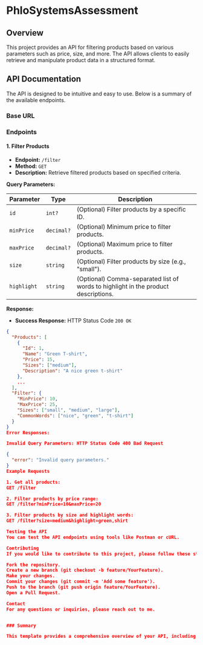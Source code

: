 # PhloSystemsAssessment

## Overview

This project provides an API for filtering products based on various parameters such as price, size, and more. The API allows clients to easily retrieve and manipulate product data in a structured format.

## API Documentation

The API is designed to be intuitive and easy to use. Below is a summary of the available endpoints.

### Base URL

### Endpoints

#### 1. Filter Products

- **Endpoint:** `/filter`
- **Method:** `GET`
- **Description:** Retrieve filtered products based on specified criteria.

**Query Parameters:**

| Parameter   | Type       | Description                                                                        |
| ----------- | ---------- | ---------------------------------------------------------------------------------- |
| `id`        | `int?`     | (Optional) Filter products by a specific ID.                                       |
| `minPrice`  | `decimal?` | (Optional) Minimum price to filter products.                                       |
| `maxPrice`  | `decimal?` | (Optional) Maximum price to filter products.                                       |
| `size`      | `string`   | (Optional) Filter products by size (e.g., "small").                                |
| `highlight` | `string`   | (Optional) Comma-separated list of words to highlight in the product descriptions. |

**Response:**

- **Success Response:** HTTP Status Code `200 OK`

```json
{
  "Products": [
    {
      "Id": 1,
      "Name": "Green T-shirt",
      "Price": 15,
      "Sizes": ["medium"],
      "Description": "A nice green t-shirt"
    },
    ...
  ],
  "Filter": {
    "MinPrice": 10,
    "MaxPrice": 25,
    "Sizes": ["small", "medium", "large"],
    "CommonWords": ["nice", "green", "t-shirt"]
  }
}
Error Responses:

Invalid Query Parameters: HTTP Status Code 400 Bad Request

{
  "error": "Invalid query parameters."
}
Example Requests

1. Get all products:
GET /filter

2. Filter products by price range:
GET /filter?minPrice=10&maxPrice=20

3. Filter products by size and highlight words:
GET /filter?size=medium&highlight=green,shirt

Testing the API
You can test the API endpoints using tools like Postman or cURL.

Contributing
If you would like to contribute to this project, please follow these steps:

Fork the repository.
Create a new branch (git checkout -b feature/YourFeature).
Make your changes.
Commit your changes (git commit -m 'Add some feature').
Push to the branch (git push origin feature/YourFeature).
Open a Pull Request.

Contact
For any questions or inquiries, please reach out to me.


### Summary

This template provides a comprehensive overview of your API, including details about endpoints, parameters, example requests, and more. You can customize it further based on the specific features and functionality of your API.
```
